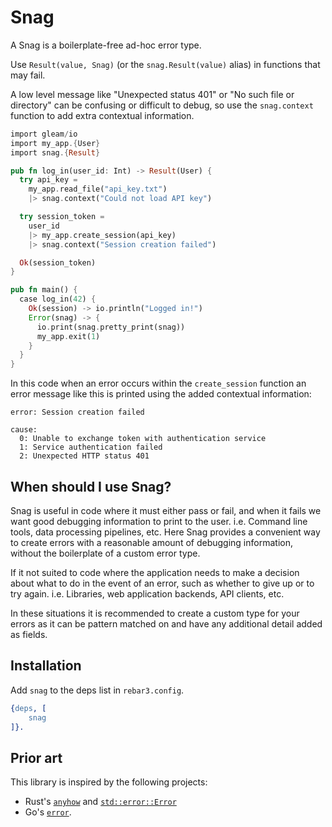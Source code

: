 # Snag

A Snag is a boilerplate-free ad-hoc error type.

Use `Result(value, Snag)` (or the `snag.Result(value)` alias) in functions
that may fail.

A low level message like "Unexpected status 401" or "No such file or
directory" can be confusing or difficult to debug, so use the `snag.context`
function to add extra contextual information.

```rust
import gleam/io
import my_app.{User}
import snag.{Result}

pub fn log_in(user_id: Int) -> Result(User) {
  try api_key = 
    my_app.read_file("api_key.txt")
    |> snag.context("Could not load API key")

  try session_token = 
    user_id
    |> my_app.create_session(api_key)
    |> snag.context("Session creation failed")

  Ok(session_token)
}

pub fn main() {
  case log_in(42) {
    Ok(session) -> io.println("Logged in!")
    Error(snag) -> {
      io.print(snag.pretty_print(snag))
      my_app.exit(1)
    }
  }
}
```

In this code when an error occurs within the `create_session` function an
error message like this is printed using the added contextual information:

```text
error: Session creation failed

cause:
  0: Unable to exchange token with authentication service
  1: Service authentication failed
  2: Unexpected HTTP status 401
```

## When should I use Snag?

Snag is useful in code where it must either pass or fail, and when it fails we
want good debugging information to print to the user. i.e. Command line
tools, data processing pipelines, etc. Here Snag provides a convenient way to
create errors with a reasonable amount of debugging information, without the
boilerplate of a custom error type.

If it not suited to code where the application needs to make a decision about
what to do in the event of an error, such as whether to give up or to try
again. i.e. Libraries, web application backends, API clients, etc.

In these situations it is recommended to create a custom type for your errors
as it can be pattern matched on and have any additional detail added as
fields.

## Installation

Add `snag` to the deps list in `rebar3.config`.

```erlang
{deps, [
    snag
]}.
```

## Prior art

This library is inspired by the following projects:

- Rust's [`anyhow`](https://github.com/dtolnay/anyhow) and
  [`std::error::Error`](https://doc.rust-lang.org/std/error/trait.Error.html)
- Go's [`error`](https://golang.org/pkg/errors/).
